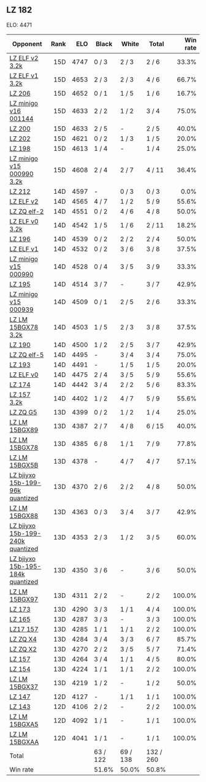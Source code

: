 ## LZ 182 ##

ELO: 4471

Opponent | Rank | ELO | Black | White | Total | Win rate
---------|-----:|----:|-------|-------|-------|-------:
[LZ ELF v2 3.2k](LZ%20ELF%20v2%203.2k.md) | 15D | 4747 | 0 / 3 | 2 / 3 | 2 / 6 | 33.3%
[LZ ELF v1 3.2k](LZ%20ELF%20v1%203.2k.md) | 15D | 4653 | 2 / 3 | 2 / 3 | 4 / 6 | 66.7%
[LZ 206](LZ%20206.md) | 15D | 4652 | 0 / 1 | 1 / 5 | 1 / 6 | 16.7%
[LZ minigo v16 001144](LZ%20minigo%20v16%20001144.md) | 15D | 4633 | 2 / 2 | 1 / 2 | 3 / 4 | 75.0%
[LZ 200](LZ%20200.md) | 15D | 4633 | 2 / 5 | - | 2 / 5 | 40.0%
[LZ 202](LZ%20202.md) | 15D | 4621 | 0 / 2 | 1 / 3 | 1 / 5 | 20.0%
[LZ 198](LZ%20198.md) | 15D | 4613 | 1 / 4 | - | 1 / 4 | 25.0%
[LZ minigo v15 000990 3.2k](LZ%20minigo%20v15%20000990%203.2k.md) | 15D | 4608 | 2 / 4 | 2 / 7 | 4 / 11 | 36.4%
[LZ 212](LZ%20212.md) | 14D | 4597 | - | 0 / 3 | 0 / 3 | 0.0%
[LZ ELF v2](LZ%20ELF%20v2.md) | 14D | 4565 | 4 / 7 | 1 / 2 | 5 / 9 | 55.6%
[LZ ZQ elf-2](LZ%20ZQ%20elf-2.md) | 14D | 4551 | 0 / 2 | 4 / 6 | 4 / 8 | 50.0%
[LZ ELF v0 3.2k](LZ%20ELF%20v0%203.2k.md) | 14D | 4542 | 1 / 5 | 1 / 6 | 2 / 11 | 18.2%
[LZ 196](LZ%20196.md) | 14D | 4539 | 0 / 2 | 2 / 2 | 2 / 4 | 50.0%
[LZ ELF v1](LZ%20ELF%20v1.md) | 14D | 4532 | 0 / 2 | 3 / 6 | 3 / 8 | 37.5%
[LZ minigo v15 000990](LZ%20minigo%20v15%20000990.md) | 14D | 4528 | 0 / 4 | 3 / 5 | 3 / 9 | 33.3%
[LZ 195](LZ%20195.md) | 14D | 4514 | 3 / 7 | - | 3 / 7 | 42.9%
[LZ minigo v15 000939](LZ%20minigo%20v15%20000939.md) | 14D | 4509 | 0 / 1 | 2 / 5 | 2 / 6 | 33.3%
[LZ LM 15BGX78 3.2k](LZ%20LM%2015BGX78%203.2k.md) | 14D | 4503 | 1 / 5 | 2 / 3 | 3 / 8 | 37.5%
[LZ 190](LZ%20190.md) | 14D | 4500 | 1 / 2 | 2 / 5 | 3 / 7 | 42.9%
[LZ ZQ elf-5](LZ%20ZQ%20elf-5.md) | 14D | 4495 | - | 3 / 4 | 3 / 4 | 75.0%
[LZ 193](LZ%20193.md) | 14D | 4491 | - | 1 / 5 | 1 / 5 | 20.0%
[LZ ELF v0](LZ%20ELF%20v0.md) | 14D | 4475 | 2 / 4 | 3 / 5 | 5 / 9 | 55.6%
[LZ 174](LZ%20174.md) | 14D | 4442 | 3 / 4 | 2 / 2 | 5 / 6 | 83.3%
[LZ 157 3.2k](LZ%20157%203.2k.md) | 14D | 4402 | 1 / 2 | 4 / 7 | 5 / 9 | 55.6%
[LZ ZQ G5](LZ%20ZQ%20G5.md) | 13D | 4399 | 0 / 2 | 1 / 2 | 1 / 4 | 25.0%
[LZ LM 15BGX89](LZ%20LM%2015BGX89.md) | 13D | 4387 | 2 / 7 | 4 / 8 | 6 / 15 | 40.0%
[LZ LM 15BGX78](LZ%20LM%2015BGX78.md) | 13D | 4385 | 6 / 8 | 1 / 1 | 7 / 9 | 77.8%
[LZ LM 15BGX5B](LZ%20LM%2015BGX5B.md) | 13D | 4378 | - | 4 / 7 | 4 / 7 | 57.1%
[LZ bjiyxo 15b-199-96k quantized](LZ%20bjiyxo%2015b-199-96k%20quantized.md) | 13D | 4370 | 2 / 6 | 2 / 2 | 4 / 8 | 50.0%
[LZ LM 15BGX88](LZ%20LM%2015BGX88.md) | 13D | 4363 | 0 / 3 | 3 / 4 | 3 / 7 | 42.9%
[LZ bjiyxo 15b-199-240k quantized](LZ%20bjiyxo%2015b-199-240k%20quantized.md) | 13D | 4353 | 2 / 3 | 1 / 2 | 3 / 5 | 60.0%
[LZ bjiyxo 15b-195-184k quantized](LZ%20bjiyxo%2015b-195-184k%20quantized.md) | 13D | 4350 | 3 / 6 | - | 3 / 6 | 50.0%
[LZ LM 15BGX97](LZ%20LM%2015BGX97.md) | 13D | 4311 | 2 / 2 | - | 2 / 2 | 100.0%
[LZ 173](LZ%20173.md) | 13D | 4290 | 3 / 3 | 1 / 1 | 4 / 4 | 100.0%
[LZ 165](LZ%20165.md) | 13D | 4287 | 3 / 3 | - | 3 / 3 | 100.0%
[LZ17 157](LZ17%20157.md) | 13D | 4285 | 1 / 1 | 1 / 1 | 2 / 2 | 100.0%
[LZ ZQ X4](LZ%20ZQ%20X4.md) | 13D | 4284 | 3 / 4 | 3 / 3 | 6 / 7 | 85.7%
[LZ ZQ X2](LZ%20ZQ%20X2.md) | 13D | 4270 | 2 / 2 | 3 / 5 | 5 / 7 | 71.4%
[LZ 157](LZ%20157.md) | 13D | 4264 | 3 / 4 | 1 / 1 | 4 / 5 | 80.0%
[LZ 154](LZ%20154.md) | 13D | 4224 | 1 / 1 | 1 / 1 | 2 / 2 | 100.0%
[LZ LM 15BGX37](LZ%20LM%2015BGX37.md) | 13D | 4219 | 1 / 2 | - | 1 / 2 | 50.0%
[LZ 147](LZ%20147.md) | 12D | 4127 | - | 1 / 1 | 1 / 1 | 100.0%
[LZ 143](LZ%20143.md) | 12D | 4106 | 2 / 2 | - | 2 / 2 | 100.0%
[LZ LM 15BGXA5](LZ%20LM%2015BGXA5.md) | 12D | 4092 | 1 / 1 | - | 1 / 1 | 100.0%
[LZ LM 15BGXAA](LZ%20LM%2015BGXAA.md) | 12D | 4041 | 1 / 1 | - | 1 / 1 | 100.0%
Total | | | 63 / 122 | 69 / 138 | 132 / 260 | 
Win rate| | | 51.6% | 50.0% | 50.8% | 

